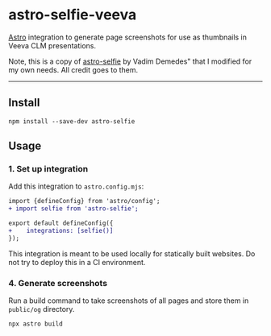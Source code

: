 # astro-selfie-veeva

[Astro](https://astro.build) integration to generate page screenshots for use as thumbnails in Veeva CLM presentations.

Note, this is a copy of [astro-selfie](https://github.com/vadimdemedes/astro-selfie) by Vadim Demedes" that I modified for my own needs. All credit goes to them.

---

## Install

```console
npm install --save-dev astro-selfie
```

## Usage

### 1. Set up integration

Add this integration to `astro.config.mjs`:

```diff
import {defineConfig} from 'astro/config';
+ import selfie from 'astro-selfie';

export default defineConfig({
+    integrations: [selfie()]
});
```

This integration is meant to be used locally for statically built websites. Do not try to deploy this in a CI environment.

### 4. Generate screenshots

Run a build command to take screenshots of all pages and store them in `public/og` directory.

```console
npx astro build
```


